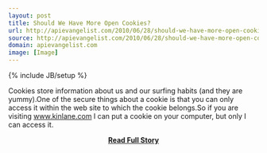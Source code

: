 ```yaml
---
layout: post
title: Should We Have More Open Cookies?
url: http://apievangelist.com/2010/06/28/should-we-have-more-open-cookies/
source: http://apievangelist.com/2010/06/28/should-we-have-more-open-cookies/
domain: apievangelist.com
image: [Image]
---
```

{% include JB/setup %}<p>Cookies store information about us and our surfing habits (and they are yummy).One of the secure things about a cookie is that you can only access it within the web site to which the cookie belongs.So if you are visiting www.kinlane.com I can put a cookie on your computer, but only I can access it.</p>
<center><p><a href="http://apievangelist.com/2010/06/28/should-we-have-more-open-cookies/" style='padding:25px; font-sze:18px; font-weight: bold;'>Read Full Story</a></p></center>
